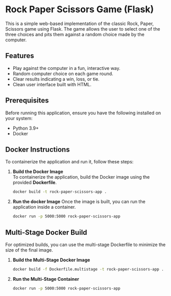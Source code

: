# Rock Paper Scissors Game (Flask)

This is a simple web-based implementation of the classic Rock, Paper, Scissors game using Flask. The game allows the user to select one of the three choices and pits them against a random choice made by the computer.

## Features
- Play against the computer in a fun, interactive way.
- Random computer choice on each game round.
- Clear results indicating a win, loss, or tie.
- Clean user interface built with HTML.

## Prerequisites
Before running this application, ensure you have the following installed on your system:
- Python 3.9+
- Docker

## Docker Instructions

To containerize the application and run it, follow these steps:

1. **Build the Docker Image**  
   To containerize the application, build the Docker image using the provided **Dockerfile**.

   ```bash
   docker build -t rock-paper-scissors-app .

2. **Run the docker Image**
   Once the image is built, you can run the application inside a container.

   ```bash
   docker run -p 5000:5000 rock-paper-scissors-app

## Multi-Stage Docker Build

For optimized builds, you can use the multi-stage Dockerfile to minimize the size of the final image.

1. **Build the Multi-Stage Docker Image**
   ```bash
   docker build -f Dockerfile.multistage -t rock-paper-scissors-app .

2. **Run the Multi-Stage Container**
   ```bash
   docker run -p 5000:5000 rock-paper-scissors-app



